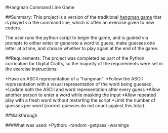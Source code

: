 #Hangman Command Line Game

##Summary:
This project is a version of the traditional [hangman game](https://en.wikipedia.org/wiki/Hangman_(game)) that is played via the command line, which is often an exercise given to new coders.

The user runs the python script to begin the game, and is guided via prompts to either enter or generate a word to guess, make guesses one letter at a time, and choose whether to play again at the end of the game.

##Requirements:
The project was completed as part of the Python curriculum for Digital Crafts, so the majority of the requirements were set in the exercise instructions:

*Have an ASCII representation of a "hangman".
*Follow the ASCII representation with a visual representation of the word being guessed.
*Update both the ASCII and word representation after every guess
*Allow another person to enter a word while masking the input
*Allow repeated play with a fresh word without restarting the script
*Limit the number of guesses per word (correct guesses do not count against this total).



##Walkthrough

###What was used:
*Python:
  -random
  -getpass
  -warnings
